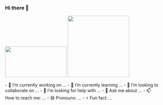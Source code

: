### Hi there 👋
<p float="left">
<img src="https://i.pinimg.com/originals/4e/8f/db/4e8fdb8a75a0be6a2de0a6bb71329b3e.gif" width="200px" height="100px">
<img src="https://cdn.dribbble.com/users/148673/screenshots/3131759/z-logo-anim.gif" width="200px" height="200px">
</p>
- 🔭 I’m currently working on ...
- 🌱 I’m currently learning ...
- 👯 I’m looking to collaborate on ...
- 🤔 I’m looking for help with ...
- 💬 Ask me about ...
- 📫 How to reach me: ...
- 😄 Pronouns: ...
- ⚡ Fun fact: ...

